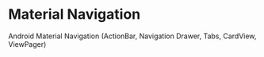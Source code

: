# Material Navigation
Android Material Navigation (ActionBar, Navigation Drawer, Tabs, CardView, ViewPager)
